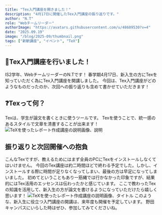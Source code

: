 ```yaml
---
title: "Tex入門講座を開きました！"
description: "4月17日に開催したTex入門講座の振り返りです。"
author: "N.T"
role: "Webチームリーダー"
authorImage: "https://avatars.githubusercontent.com/u/48609530?v=4"
date: "2025.09.19"
image: "/blog/2025-09/thumbnail.png"
tags: ["新歓講座", "イベント", "TeX"]
---
```



## 📝Tex入門講座を行いました！

IS2学年、WebチームリーダーのN.Tです！
春学期4月17日、新入生の方にTexを知っていただく為にTex入門講座を開講しました。
今回は、Tex入門講座がどのようなものだったのか、次回への振り返りも含めて書かせていただきます！

## ❓Texって何？
Texは、学生が論文を書くときに使うツールです。
Texを使うことで、統一感のあるスタイルで文章を清書することが出来ます！
![TeXを使ったレポート作成講座の説明画像、説明](/blog/2025-09/202509tex2.png)

## 振り返りと次回開催への抱負
こんなTexですが、教えるためにはまず全員のPCにTexをインストールしなくてはいけません。
今回のTex講座は約二時間ほどで終わる予定でした。しかし、インストールする際に時間が足りなくなってしまい、最後の方は早足になってしまいました。
初めてということもあり一筋縄では行かなかった印象ですが、結果的にはTex活用のエッセンスは伝わったかと感じています。
ここで教わったTexの知識を活用して、新入生の方が論文を書けるようになっていただけたら嬉しく思います！
![TeXを使ったレポート作成講座の説明画像、タイトル](/blog/2025-09/202509tex1.png)
このような、新入生に役立つ入門講座の開講は、来年度も開催を予定しています。
野田キャンパスにいらした時はぜひ、参加してみてくださいね。
